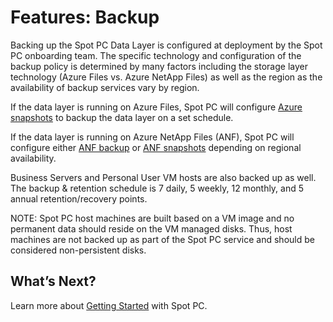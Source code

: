 # Features: Backup

Backing up the Spot PC Data Layer is configured at deployment by the Spot PC onboarding team. The specific technology and configuration of the backup policy is determined by many factors including the storage layer technology (Azure Files vs. Azure NetApp Files) as well as the region as the availability of backup services vary by region.

If the data layer is running on Azure Files, Spot PC will configure [Azure snapshots](https://docs.microsoft.com/en-us/azure/storage/files/storage-snapshots-files) to backup the data layer on a set schedule.

If the data layer is running on Azure NetApp Files (ANF), Spot PC will configure either [ANF backup](https://docs.microsoft.com/en-us/azure/azure-netapp-files/backup-introduction) or [ANF snapshots](https://docs.microsoft.com/en-us/azure/azure-netapp-files/snapshots-introduction) depending on regional availability.

Business Servers and Personal User VM hosts are also backed up as well. The backup & retention schedule is 7 daily, 5 weekly, 12 monthly, and 5 annual retention/recovery points.

NOTE: Spot PC host machines are built based on a VM image and no permanent data should reside on the VM managed disks. Thus, host machines are not backed up as part of the Spot PC service and should be considered non-persistent disks.

## What’s Next?

Learn more about [Getting Started](spot-pc/getting-started/) with Spot PC.
